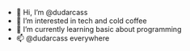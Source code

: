 - 👋 Hi, I’m @dudarcass
- 👀 I’m interested in tech and cold coffee
- 🌱 I’m currently learning basic about programming
- 📫 @dudarcass everywhere

<!---
dudarcass/dudarcass is a ✨ special ✨ repository because its `README.md` (this file) appears on your GitHub profile.
You can click the Preview link to take a look at your changes.
--->
